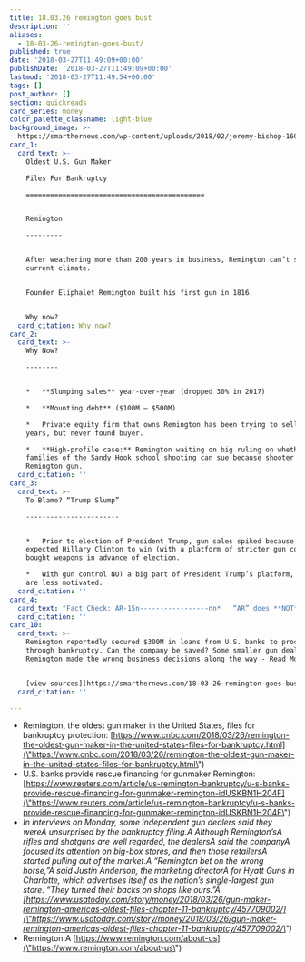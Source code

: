 ```yaml
---
title: 18.03.26 remington goes bust
description: ''
aliases:
  - 18-03-26-remington-goes-bust/
published: true
date: '2018-03-27T11:49:09+00:00'
publishDate: '2018-03-27T11:49:09+00:00'
lastmod: '2018-03-27T11:49:54+00:00'
tags: []
post_author: []
section: quickreads
card_series: money
color_palette_classname: light-blue
background_image: >-
  https://smarthernews.com/wp-content/uploads/2018/02/jeremy-bishop-160885-unsplash-360x360.jpg
card_1:
  card_text: >-
    Oldest U.S. Gun Maker  

    Files For Bankruptcy

    ============================================


    Remington

    ---------


    After weathering more than 200 years in business, Remington can’t survive
    current climate.


    Founder Eliphalet Remington built his first gun in 1816.


    Why now?
  card_citation: Why now?
card_2:
  card_text: >-
    Why Now?

    --------


    *   **Slumping sales** year-over-year (dropped 30% in 2017)

    *   **Mounting debt** ($100M – $500M)

    *   Private equity firm that owns Remington has been trying to sell it for
    years, but never found buyer.

    *   **High-profile case:** Remington waiting on big ruling on whether victim
    families of the Sandy Hook school shooting can sue because shooter used a
    Remington gun.
  card_citation: ''
card_3:
  card_text: >-
    To Blame? “Trump Slump”

    -----------------------


    *   Prior to election of President Trump, gun sales spiked because those who
    expected Hillary Clinton to win (with a platform of stricter gun control)
    bought weapons in advance of election.

    *   With gun control NOT a big part of President Trump’s platform, buyers
    are less motivated.
  card_citation: ''
card_4:
  card_text: "Fact Check: AR-15n-----------------nn*   “AR” does **NOT** stand for “automatic rifle” or “assault rifle.”n*   AR = stands for ArmaLite.n*   AR-15 = a specific model of a semi-auto rifle produced by ArmaLite. Other gun makers have their own model numbers for similar style weapons.A **Though often used as a general term, an ax1CARax1D is a specific gun by a specific company.A**"
  card_citation: ''
card_10:
  card_text: >-
    Remington reportedly secured $300M in loans from U.S. banks to proceed
    through bankruptcy. Can the company be saved? Some smaller gun dealers say
    Remington made the wrong business decisions along the way - Read More:


    [view sources](https://smarthernews.com/18-03-26-remington-goes-bust/)
  card_citation: ''

---
```

*   Remington, the oldest gun maker in the United States, files for bankruptcy protection: [https://www.cnbc.com/2018/03/26/remington-the-oldest-gun-maker-in-the-united-states-files-for-bankruptcy.html](\"https://www.cnbc.com/2018/03/26/remington-the-oldest-gun-maker-in-the-united-states-files-for-bankruptcy.html\")
*   U.S. banks provide rescue financing for gunmaker Remington: [https://www.reuters.com/article/us-remington-bankruptcy/u-s-banks-provide-rescue-financing-for-gunmaker-remington-idUSKBN1H204F](\"https://www.reuters.com/article/us-remington-bankruptcy/u-s-banks-provide-rescue-financing-for-gunmaker-remington-idUSKBN1H204F\")
*   _In interviews on Monday, some independent gun dealers said they wereA unsurprised by the bankruptcy filing.A Although Remington’sA rifles and shotguns are well regarded, the dealersA said the companyA focused its attention on big-box stores, and then those retailersA started pulling out of the market.A_ _“Remington bet on the wrong horse,”A said Justin Anderson, the marketing directorA for Hyatt Guns in Charlotte, which advertises itself as the nation’s single-largest gun store. “They turned their backs on shops like ours.”A [https://www.usatoday.com/story/money/2018/03/26/gun-maker-remington-americas-oldest-files-chapter-11-bankruptcy/457709002/](\"https://www.usatoday.com/story/money/2018/03/26/gun-maker-remington-americas-oldest-files-chapter-11-bankruptcy/457709002/\")_
*   Remington:A [https://www.remington.com/about-us](\"https://www.remington.com/about-us\")